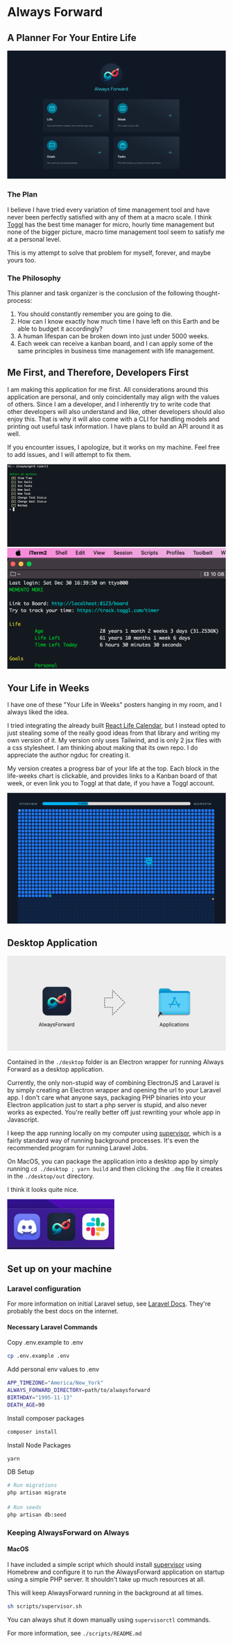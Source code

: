 # Always Forward

## A Planner For Your Entire Life

![Dashboard](./resources/images/docs/dashboard.png)

### The Plan
I believe I have tried every variation of time management tool and have never been perfectly satisfied with any of them at a macro scale. I think [Toggl](https://track.toggl.com/) has the best time manager for micro, hourly time management but none of the bigger picture, macro time management tool seem to satisfy me at a personal level.

This is my attempt to solve that problem for myself, forever, and maybe yours too.

### The Philosophy
This planner and task organizer is the conclusion of the following thought-process:

1. You should constantly remember you are going to die.
2. How can I know exactly how much time I have left on this Earth and be able to budget it accordingly?
3. A human lifespan can be broken down into just under 5000 weeks.
4. Each week can receive a kanban board, and I can apply some of the same principles in business time management with life management.

## Me First, and Therefore, Developers First
I am making this application for me first. All considerations around this application are personal, and only coincidentally may align with the values of others. Since I am a developer, and I inherently try to write code that other developers will also understand and like, other developers should also enjoy this. That is why it will also come with a CLI for handling models and printing out useful task information. I have plans to build an API around it as well.

If you encounter issues, I apologize, but it works on my machine. Feel free to add issues, and I will attempt to fix them. 

![CLI](./resources/images/docs/cli.png)
![CLI Intro](./resources/images/docs/terminal.png)

## Your Life in Weeks
I have one of these "Your Life in Weeks" posters hanging in my room, and I always liked the idea. 

I tried integrating the already built [React Life Calendar](https://github.com/ngduc/life-calendar), but I instead opted to just stealing some of the really good ideas from that library and writing my own version of it. My version only uses Tailwind, and is only 2 jsx files with a css stylesheet. I am thinking about making that its own repo. I do appreciate the author ngduc for creating it. 

My version creates a progress bar of your life at the top. Each block in the life-weeks chart is clickable, and provides links to a Kanban board of that week, or even link you to Toggl at that date, if you have a Toggl account. 

![Your life in weeks](./resources/images/docs/lifeweeks.png)


## Desktop Application
![MacOS Installation](resources/images/docs/desktop-installation.png)

Contained in the `./desktop` folder is an Electron wrapper for running Always Forward as a desktop application. 

Currently, the only non-stupid way of combining ElectronJS and Laravel is by simply creating an Electron wrapper and opening the url to your Laravel app. I don't care what anyone says, packaging PHP binaries into your Electron application just to start a php server is stupid, and also never works as expected. You're really better off just rewriting your whole app in Javascript. 

I keep the app running locally on my computer using [supervisor](http://supervisord.org/), which is a fairly standard way of running background processes. It's even the recommended program for running Laravel Jobs.

On MacOS, you can package the application into a desktop app by simply running `cd ./desktop ; yarn build` and then clicking the `.dmg` file it creates in the `./desktop/out` directory. 

I think it looks quite nice.

![Dock Icon](resources/images/docs/dock-icon.png)

## Set up on your machine

### Laravel configuration
For more information on initial Laravel setup, see [Laravel Docs](https://laravel.com/docs/10.x/installation). They're probably the best docs on the internet.

#### Necessary Laravel Commands
Copy .env.example to .env
```bash
cp .env.example .env
```

Add personal env values to .env
```bash
APP_TIMEZONE="America/New_York"
ALWAYS_FORWARD_DIRECTORY=path/to/alwaysforward
BIRTHDAY="1995-11-13"
DEATH_AGE=90
```

Install composer packages
```bash
composer install
```

Install Node Packages
```bash
yarn
```

DB Setup
```bash
# Run migrations
php artisan migrate

# Run seeds
php artisan db:seed
```

### Keeping AlwaysForward on Always
#### MacOS
I have included a simple script which should install [supervisor](http://supervisord.org/) using Homebrew and configure it to run the AlwaysForward application on startup using a simple PHP server. It shouldn't take up much resources at all.

This will keep AlwaysForward running in the background at all times.

```bash
sh scripts/supervisor.sh
```

You can always shut it down manually using `supervisorctl` commands.

For more information, see `./scripts/README.md`